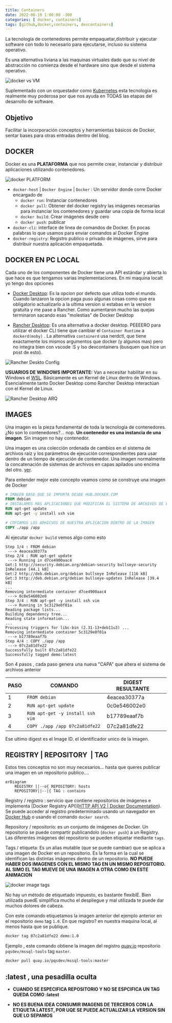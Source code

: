 ```yaml
---
title: Containers
date: 2022-06-10 1:00:00 -300
categories: [ docker, containers]
tags: [github,docker,containers, devcontainers]
---
```


La tecnología de contenedores permite empaquetar,distribuir y ejecutar software con todo lo necesario para ejecutarse, incluso su sistema operativo.

Es una alternativa liviana a las maquinas virtuales dado que su nivel de abstracción no comienza desde el hardware sino que desde el sistema operativo.

![docker vs VM](/assets/img/container_vs_vm.png)

Suplementado con un orquestador como [Kubernetes](https://kubernetes.io) esta tecnología es realmente muy poderosa por que nos ayuda en TODAS las etapas del desarrollo de software.

## Objetivo

Facilitar la incorporación conceptos y herramientas básicos de Docker, sentar bases para otras entradas dentro del blog.

## DOCKER

Docker es una **PLATAFORMA** que nos permite crear, instanciar y distribuir aplicaciones utilizando contenedores.

![docker PLATFORM](/assets/img/docker_suite.svg)

- `docker-host` | `Docker Engine` | `Docker` : Un servidor donde corre Docker encargado de
  - `docker run`: Instanciar contenedores
  - `docker pull`: Obtener del docker registry las imágenes necesarias para instanciar los contenedores y guardar una copia de forma local
  - `docker build`: Crear imágenes desde cero
  - `docker push`: publicar
- `docker-cli`: interface de linea de comandos de Docker. En pocas palabras lo que usamos para enviar comandos al Docker Engine
- `docker-registry`: Registro publico o privado de imágenes, sirve para distribuir nuestra aplicación empaquetada.

## DOCKER EN PC LOCAL

Cada uno de los componentes de Docker tiene una API estándar y abierta lo que hace es que tengamos varias implementaciones. En mi maquina localt yo tengo dos opciones

- [Docker Desktop](https://docs.docker.com/get-docker/): Es la opcion por defecto que utiliza todo el mundo. Cuando lanzaron la opcion paga puso algunas cosas como que era obligatorio actualizarlo a la ultima version si estabas en la version gratuita y me pase a Rancher. Como aumentaron mucho las quejas terminaron sacando esas "molestias" de Docker Desktop

- [Rancher Desktop](https://rancherdesktop.io/): Es una alternativa a docker desktop.  PEEEERO para utilizar el docker CLI tiene que cambiar el `Container Runtime` a `dockerd(moby)` . La alternativa `containerd` usa nerdctl, que tiene exactamente los mismos argumentos que docker (y algunos mas) pero no integra bien con vscode :S y lso devcontainers (busquen que hice un post de esto).

![Rancher Deskto Config](https://docs.rancherdesktop.io/assets/images/intro-dda4d7e855cb21ce875e945c97fb7bd0.png)

**USUARIOS DE WINDOWS IMPORTANTE:** Van a necesitar habilitar en su Windows el [WSL](https://docs.microsoft.com/en-us/windows/wsl/install). Básicamente es un Kernel de Linux dentro de Windows. Esencialmente tanto Docker Desktop como Rancher Desktop interactúan con el Kernel de Linux.

![Rancher Desktop ARQ](/assets/img/rancher_desktop.svg)

## IMAGES

Una imagen es la pieza fundamental de toda la tecnología de contenedores. ¿No son lo contenedores?... nop. **Un contenedor es una instancia de una imagen**. Sin imagen no hay contenedor.

Una imagen es una colección ordenada de cambios en el sistema de archivos raíz y los parámetros de ejecución correspondientes para usar dentro de un tiempo de ejecución de contenedor. Una imagen normalmente la concatenación de sistemas de archivos en capas apilados uno encima del otro. [ver](https://docs.docker.com/glossary/#container-image).

Para entender mejor este concepto veamos como se construye una imagen de Docker

```dockerfile
# IMAGEN BASE QUE SE IMPORTA DESDE HUB.DOCKER.COM
FROM debian
# INSTALAMOS MAS APLICACIONES QUE MODIFICAN EL SISTEMA DE ARCHIVOS DE LA IMAGEN BASE
RUN apt-get update
RUN apt-get -y install ssh vim

# COPIAMOS LOS ARHICVOS DE NUESTRA APLICACION DENTRO DE LA IMAGEN
COPY ./app /app
```

Al ejecutar `docker build` vemos algo como esto

```
Step 1/4 : FROM debian
 ---> 4eacea30377a
Step 2/4 : RUN apt-get update
 ---> Running in d7ce4900aac4
Get:1 http://security.debian.org/debian-security bullseye-security InRelease [44.1 kB]
Get:2 http://deb.debian.org/debian bullseye InRelease [116 kB]
Get:3 http://deb.debian.org/debian bullseye-updates InRelease [39.4 kB]
...
Removing intermediate container d7ce4900aac4
 ---> 0c0e546002e0
Step 3/4 : RUN apt-get -y install ssh vim
 ---> Running in 5c3129e0f01a
Reading package lists...
Building dependency tree...
Reading state information...
...
Processing triggers for libc-bin (2.31-13+deb11u3) ...
Removing intermediate container 5c3129e0f01a
 ---> b17789eaaf7b
Step 4/4 : COPY ./app /app
 ---> 07c2a81dfe22
Successfully built 07c2a81dfe22
Successfully tagged demo:latest
```

Son 4 pasos , cada paso genera una nueva "CAPA" que altera el sistema de archivos anterior 

| PASO | COMANDO                          | DIGEST RESULTANTE |     |
| ---- | -------------------------------- | ----------------- | --- |
| 1    | `FROM debian`                    | 4eacea30377a      |     |
| 2    | `RUN apt-get update`             | 0c0e546002e0      |     |
| 3    | `RUN apt-get -y install ssh vim` | b17789eaaf7b      |     |
| 4    | `COPY ./app /app 07c2a81dfe22`   | 07c2a81dfe22      |     |

Ese ultimo digest es el Image ID. el identificador unico de la imagen.

## REGISTRY | REPOSITORY  | TAG

Estos tres conceptos no son muy necesarios... hasta que queres publicar una imagen en un repositorio publico....

```mermaid
erDiagram
    REGISTRY ||--o{ REPOSITORY: hosts
    REPOSITORY||--|{ TAG : contains
```

Registry / registro : servicio que contiene repositorios de imágenes e implementa [Docker Registry API]([HTTP API V2 | Docker Documentation](https://docs.docker.com/registry/spec/api/)). Se puede acceder al registro predeterminado usando un navegador en [Docker Hub](https://hub.docker.com/) o usando el comando  `docker search`.

Repository / repositorio:  es un conjunto de imágenes de Docker. Un repositorio se puede compartir publicandolo (`docker push`) a un Registry. Las diferentes imágenes del repositorio se pueden etiquetar mediante `tags`.

Tags / etiqueta: Es un alias mutable (que se puede cambiar) que se aplica a una imagen de Docker en un repositorio. Es la forma en la cual se identifican las distintas imágenes dentro de un repositorio. **NO PUEDE HABER DOS IMAGENES CON EL MISMO TAG EN UN MISMO REPOSITORIO. AL SIMO EL TAG MUEVE DE UNA IMAGEN A OTRA COMO EN ESTE ANIMACION**

![docker image tags](/assets/img/docker_image_tag.gif)

No hay un método de etiquetado impuesto, es bastante flexiblE. Bien utilizada puedE simplifica mucho el despliegue y mal utilizada te puede dar muchos dolores de cabeza.

Con este comando etiquetamos la imagen anterior del ejemplo anterior en el repositorio `demo` tag `1.0`. En que registro? en nuestra maquina local, al menos hasta que se publique.

```bash
docker tag 07c2a81dfe22 demo:1.0
```

Ejemplo , este comando obtiene la imagen del registro [quay.io](https://quay.io) repositorio `pqsdev/mssql-tools` tag `master`.

```bash
docker pull quay.io/pqsdev/mssql-tools:master
```

## :latest , una pesadilla oculta

- **CUANDO SE ESPECIFICA REPOSITORIO Y NO SE ESPCIFICA UN TAG QUEDA COMO :latest** 

- **NO ES BUENA IDEA CONSUMIR IMAGENS DE TERCEROS CON LA ETIQUETA LATEST, POR UQE SE PUEDE ACTUALIZAR LA VERSION SIN QUE LO SEPAMOS**
